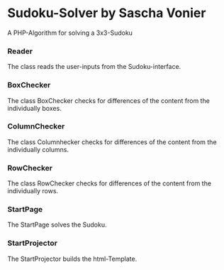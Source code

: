 # Sudoku-Solver by Sascha Vonier
A PHP-Algorithm for solving a 3x3-Sudoku

### Reader
The class reads the user-inputs from the Sudoku-interface.

### BoxChecker
The class BoxChecker checks for differences of the content from the individually boxes.

### ColumnChecker
The class Columnhecker checks for differences of the content from the individually columns.

### RowChecker
The class RowChecker checks for differences of the content from the individually rows.

### StartPage
The StartPage solves the Sudoku.

### StartProjector
The StartProjector builds the html-Template.

